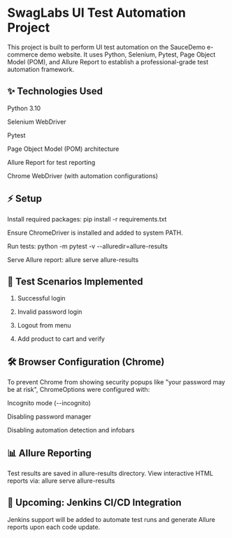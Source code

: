 # SwagLabs UI Test Automation Project

This project is built to perform UI test automation on the SauceDemo e-commerce demo website. It uses Python, Selenium, Pytest, Page Object Model (POM), and Allure Report to establish a professional-grade test automation framework.

## ✨ Technologies Used

Python 3.10

Selenium WebDriver

Pytest

Page Object Model (POM) architecture

Allure Report for test reporting

Chrome WebDriver (with automation configurations)

## ⚡ Setup

Install required packages:
pip install -r requirements.txt

Ensure ChromeDriver is installed and added to system PATH.

Run tests:
python -m pytest -v --alluredir=allure-results

Serve Allure report:
allure serve allure-results

## 📆 Test Scenarios Implemented

1. Successful login

2. Invalid password login

3. Logout from menu

4. Add product to cart and verify

## 🛠️ Browser Configuration (Chrome)

To prevent Chrome from showing security popups like "your password may be at risk", ChromeOptions were configured with:

Incognito mode (--incognito)

Disabling password manager

Disabling automation detection and infobars

## 📊 Allure Reporting

Test results are saved in allure-results directory. View interactive HTML reports via:
allure serve allure-results

## 🚀 Upcoming: Jenkins CI/CD Integration

Jenkins support will be added to automate test runs and generate Allure reports upon each code update.
